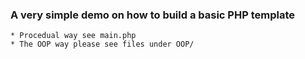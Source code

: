 ### A very simple demo on how to build a basic PHP template
	* Procedual way see main.php
	* The OOP way please see files under OOP/
